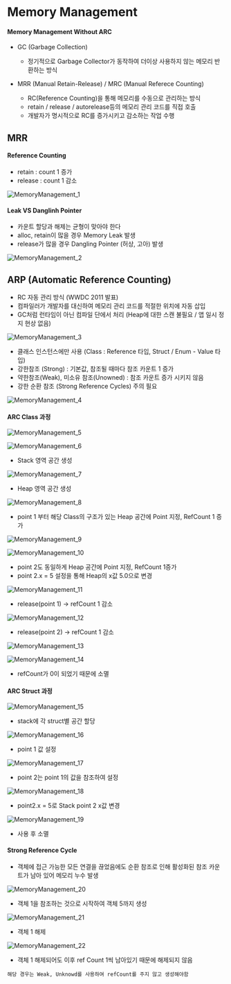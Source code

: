 # Memory Management

#### Memory Management Without ARC

* GC (Garbage Collection)
	* 정기적으로 Garbage Collector가 동작하여 더이상 사용하지 않는 메모리 반환하는 방식

* MRR (Manual Retain-Release) / MRC (Manual Referece Counting)
	* RC(Reference Counting)을 통해 메모리를 수동으로 관리하는 방식
	* retain / release / autorelease등의 메모리 관리 코드를 직접 호출
	* 개발자가 명시적으로 RC를 증가시키고 감소하는 작업 수행


## MRR

#### Reference Counting
* retain : count 1 증가 
* release : count 1 감소 

![MemoryManagement_1](https://github.com/jwlee07/TIL/blob/master/iosAppGrammar/image/MemoryManagement/MemoryManagement_1.png)

#### Leak VS Danglinh Pointer
* 카운트 할당과 해제는 균형이 맞아야 한다
* alloc, retain이 많을 경우 Memory Leak 발생
* release가 많을 경우 Dangling Pointer (허상, 고아) 발생

![MemoryManagement_2](https://github.com/jwlee07/TIL/blob/master/iosAppGrammar/image/MemoryManagement/MemoryManagement_2.png)

## ARP (Automatic Reference Counting)
* RC 자동 관리 방식 (WWDC 2011 발표)
* 컴파일러가 개발자를 대신하여 메모리 관리 코드를 적절한 위치에 자동 삽입
* GC처럼 런타임이 아닌 컴파일 단에서 처리 (Heap에 대한 스캔 불필요 / 앱 일시 정지 현상 없음)

![MemoryManagement_3](https://github.com/jwlee07/TIL/blob/master/iosAppGrammar/image/MemoryManagement/MemoryManagement_3.png)

* 클래스 인스턴스에만 사용 (Class : Reference 타입, Struct / Enum - Value 타입)
* 강한참조 (Strong) : 기본값, 참조될 때마다 참조 카운트 1 증가
* 약한참조(Weak), 미소유 참조(Unowned) : 참조 카운트 증가 시키지 않음
* 강한 순환 참조 (Strong Reference Cycles) 주의 필요

![MemoryManagement_4](https://github.com/jwlee07/TIL/blob/master/iosAppGrammar/image/MemoryManagement/MemoryManagement_4.png)

#### ARC Class 과정

![MemoryManagement_5](https://github.com/jwlee07/TIL/blob/master/iosAppGrammar/image/MemoryManagement/MemoryManagement_5.png)

![MemoryManagement_6](https://github.com/jwlee07/TIL/blob/master/iosAppGrammar/image/MemoryManagement/MemoryManagement_6.png)

* Stack 영역 공간 생성

![MemoryManagement_7](https://github.com/jwlee07/TIL/blob/master/iosAppGrammar/image/MemoryManagement/MemoryManagement_7.png)

* Heap 영역 공간 생성

![MemoryManagement_8](https://github.com/jwlee07/TIL/blob/master/iosAppGrammar/image/MemoryManagement/MemoryManagement_8.png)

* point 1 부터 해당 Class의 구조가 있는 Heap 공간에 Point 지정, RefCount 1 증가

![MemoryManagement_9](https://github.com/jwlee07/TIL/blob/master/iosAppGrammar/image/MemoryManagement/MemoryManagement_9.png)

![MemoryManagement_10](https://github.com/jwlee07/TIL/blob/master/iosAppGrammar/image/MemoryManagement/MemoryManagement_10.png)

* point 2도 동일하게 Heap 공간에 Point 지정, RefCount 1증가
* point 2.x = 5 설정을 통해 Heap의 x값 5.0으로 변경

![MemoryManagement_11](https://github.com/jwlee07/TIL/blob/master/iosAppGrammar/image/MemoryManagement/MemoryManagement_11.png)

* release(point 1) -> refCount 1 감소

![MemoryManagement_12](https://github.com/jwlee07/TIL/blob/master/iosAppGrammar/image/MemoryManagement/MemoryManagement_12.png)

* release(point 2) -> refCount 1 감소

![MemoryManagement_13](https://github.com/jwlee07/TIL/blob/master/iosAppGrammar/image/MemoryManagement/MemoryManagement_13.png)

![MemoryManagement_14](https://github.com/jwlee07/TIL/blob/master/iosAppGrammar/image/MemoryManagement/MemoryManagement_14.png)

* refCount가 0이 되었기 때문에 소멸

#### ARC Struct 과정

![MemoryManagement_15](https://github.com/jwlee07/TIL/blob/master/iosAppGrammar/image/MemoryManagement/MemoryManagement_15.png)

* stack에 각 struct별 공간 할당

![MemoryManagement_16](https://github.com/jwlee07/TIL/blob/master/iosAppGrammar/image/MemoryManagement/MemoryManagement_16.png)

* point 1 값 설정

![MemoryManagement_17](https://github.com/jwlee07/TIL/blob/master/iosAppGrammar/image/MemoryManagement/MemoryManagement_17.png)

* point 2는 point 1의 값을 참조하여 설정

![MemoryManagement_18](https://github.com/jwlee07/TIL/blob/master/iosAppGrammar/image/MemoryManagement/MemoryManagement_18.png)

* point2.x = 5로 Stack point 2 x값 변경

![MemoryManagement_19](https://github.com/jwlee07/TIL/blob/master/iosAppGrammar/image/MemoryManagement/MemoryManagement_19.png)

* 사용 후 소멸

#### Strong Reference Cycle
* 객체에 접근 가능한 모든 연결을 끊었음에도 순환 참조로 인해 활성화된 참조 카운트가 남아 있어 메모리 누수 발생

![MemoryManagement_20](https://github.com/jwlee07/TIL/blob/master/iosAppGrammar/image/MemoryManagement/MemoryManagement_20.png)

* 객체 1을 참조하는 것으로 시작하여 객체 5까지 생성

![MemoryManagement_21](https://github.com/jwlee07/TIL/blob/master/iosAppGrammar/image/MemoryManagement/MemoryManagement_21.png)

* 객체 1 해제

![MemoryManagement_22](https://github.com/jwlee07/TIL/blob/master/iosAppGrammar/image/MemoryManagement/MemoryManagement_22.png)

* 객체 1 해제되어도 이후 ref Count 1씩 남아있기 때문에 해제되지 않음

```
해당 경우는 Weak, Unknowd를 사용하여 refCount를 주지 않고 생성해야함
```